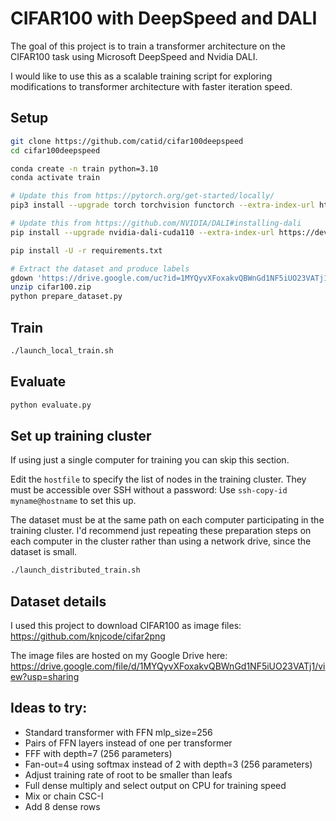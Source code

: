 # CIFAR100 with DeepSpeed and DALI

The goal of this project is to train a transformer architecture on the CIFAR100 task using Microsoft DeepSpeed and Nvidia DALI.

I would like to use this as a scalable training script for exploring modifications to transformer architecture with faster iteration speed.

## Setup

```bash
git clone https://github.com/catid/cifar100deepspeed
cd cifar100deepspeed

conda create -n train python=3.10
conda activate train

# Update this from https://pytorch.org/get-started/locally/
pip3 install --upgrade torch torchvision functorch --extra-index-url https://download.pytorch.org/whl/cu118

# Update this from https://github.com/NVIDIA/DALI#installing-dali
pip install --upgrade nvidia-dali-cuda110 --extra-index-url https://developer.download.nvidia.com/compute/redist

pip install -U -r requirements.txt

# Extract the dataset and produce labels
gdown 'https://drive.google.com/uc?id=1MYQyvXFoxakvQBWnGd1NF5iUO23VATj1'
unzip cifar100.zip
python prepare_dataset.py
```


## Train

```bash
./launch_local_train.sh
```


## Evaluate

```bash
python evaluate.py
```


## Set up training cluster

If using just a single computer for training you can skip this section.

Edit the `hostfile` to specify the list of nodes in the training cluster.  They must be accessible over SSH without a password: Use `ssh-copy-id myname@hostname` to set this up.

The dataset must be at the same path on each computer participating in the training cluster.  I'd recommend just repeating these preparation steps on each computer in the cluster rather than using a network drive, since the dataset is small.

```bash
./launch_distributed_train.sh
```


## Dataset details

I used this project to download CIFAR100 as image files: https://github.com/knjcode/cifar2png

The image files are hosted on my Google Drive here: https://drive.google.com/file/d/1MYQyvXFoxakvQBWnGd1NF5iUO23VATj1/view?usp=sharing


## Ideas to try:

* Standard transformer with FFN mlp_size=256
* Pairs of FFN layers instead of one per transformer
* FFF with depth=7 (256 parameters)
* Fan-out=4 using softmax instead of 2 with depth=3 (256 parameters)
* Adjust training rate of root to be smaller than leafs
* Full dense multiply and select output on CPU for training speed
* Mix or chain CSC-I
* Add 8 dense rows
